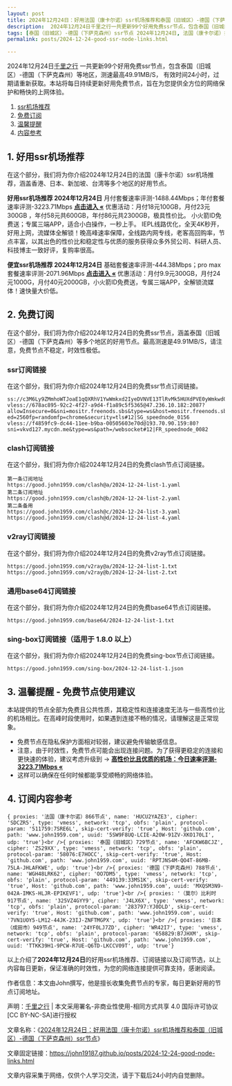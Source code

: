 ```yaml
---
layout: post
title: 2024年12月24日：好用法国（康卡尔诺）ssr机场推荐和泰国（旧城区）-德国（下萨克森州）ssr节点
description:  2024年12月24日千里之行一共更新99个好用免费ssr节点，包含泰国（旧城区）-德国（下萨克森州）等地区，测速最高49.91MB/S， 有效时间24小时，过期请重新获取。本站将每日持续更新好用免费节点，旨在为您提供全方位的网络保护和畅快的上网体验
tags: [泰国（旧城区）-德国（下萨克森州）ssr节点 2024年12月24日, 法国（康卡尔诺）好用ssr机场推荐 2024年12月24日]
permalink: posts/2024-12-24-good-ssr-node-links.html

---
```



2024年12月24日[千里之行](https://john19187.github.io) 一共更新99个好用免费ssr节点，包含泰国（旧城区）-德国（下萨克森州）等地区，测速最高49.91MB/S， 有效时间24小时，过期请重新获取。本站将每日持续更新好用免费节点，旨在为您提供全方位的网络保护和畅快的上网体验。

1. [ssr机场推荐](#1-好用ssr机场推荐)
2. [免费订阅](#2-免费订阅)
3. [温馨提醒](#3-温馨提醒---免费节点使用建议)
4. [内容参考](#4-订阅内容参考)

## 1. 好用ssr机场推荐

在这个部分，我们将为你介绍2024年12月24日的法国（康卡尔诺）ssr机场推荐，涵盖香港、日本、新加坡、台湾等多个地区的好用节点。

<div class="good cat1"><strong>好用ssr机场推荐 2024年12月24日</strong> 月付套餐速率评测-1488.44Mbps；年付套餐速率评测-3223.71Mbps <strong><a href="https://good.john1959.com/lepl/2024-12-24" target="_blank">点击进入 «</a></strong> 优惠活动：月付18元100GB，月付23元300GB ，年付58元共600GB，年付86元共2300GB，极具性价比。 小火箭ID免费送；专属三端APP，适合小白操作，一秒上手。 IEPL线路优化，全天4K秒开，好用上网，流媒体全解锁！晚高峰速率保障，全线路内网专线，老客高回购率，节点丰富，以其出色的性价比和稳定性与优质的服务获得众多外贸公司、科研人员、科技博主一致好评，复购率很高。</div><div class="good cat2">

<strong>便宜ssr机场推荐 2024年12月24日</strong> 基础套餐速率评测-444.38Mbps；pro max套餐速率评测-2071.96Mbps <strong><a href="https://good.john1959.com/cheap/2024-12-24" target="_blank">点击进入 «</a></strong> 优惠活动：月付9.9元300GB，月付24元1000G，月付40元2000GB，小火箭ID免费送，专属三端APP，全解锁流媒体！速快量大价低。</div>

## 2. 免费订阅

在这个部分，我们将为你介绍2024年12月24日的免费ssr节点，涵盖泰国（旧城区）-德国（下萨克森州）等多个地区的好用节点。最高测速是49.91MB/S，请注意，免费节点不稳定，时效性极低。

### ssr订阅链接

在这个部分，我们将为你介绍2024年12月24日的免费ssr节点订阅链接。

```
ss://c3M6Ly9ZMmhoWTJoaE1qQXRhV1YwWmkxd2IyeDVNVE13TlRvMk5HUXdPVE0yWmkwd016UmxMVFJsT0RJdE9EaGlPQzAxTmpneU56Z3pabVJsWldN@free.2weradf:36511#7%7C%F0%9F%87%B7%F0%9F%87%BA%20%E4%BF%84%E7%BD%97%E6%96%AF%2001%20%7C%201x%20RU
vless://678ac895-92c2-4f27-a9d4-f1a89c5f5365@47.236.10.182:2087?allowInsecure=0&sni=mositr.freenods.sbs&type=ws&host=mositr.freenods.sbs&path=/?ed=2560fp=randomfp=chrome&security=tls#12|SG_speednode_0156
vless://f4859fc9-dc44-11ee-b9ba-00505603e70d@193.70.90.159:80?sni=vkvd127.mycdn.me&type=ws&path=/websocket#12|FR_speednode_0082
```

### clash订阅链接

在这个部分，我们将为你介绍2024年12月24日的免费clash节点订阅链接。

```
第一条订阅地址
https://good.john1959.com/clash@a/2024-12-24-list-1.yaml
第二条订阅地址
https://good.john1959.com/clash@b/2024-12-24-list-2.yaml
第二条备用
https://good.john1959.com/clash@c/2024-12-24-list-3.yaml
https://good.john1959.com/clash@d/2024-12-24-list-4.yaml
```

### v2ray订阅链接

在这个部分，我们将为你介绍2024年12月24日的免费v2ray节点订阅链接。

```
https://good.john1959.com/v2ray@a/2024-12-24-list-1.txt
https://good.john1959.com/v2ray@b/2024-12-24-list-2.txt
```

### 通用base64订阅链接

在这个部分，我们将为你介绍2024年12月24日的免费base64节点订阅链接。

```
https://good.john1959.com/base64/2024-12-24-list-1.txt
```

### sing-box订阅链接（适用于 1.8.0 以上）

在这个部分，我们将为你介绍2024年12月24日的免费sing-box节点订阅链接。

```
https://good.john1959.com/sing-box/2024-12-24-list-1.json
```

## 3. 温馨提醒 - 免费节点使用建议

本站提供的节点全部为免费且公共性质，其稳定性和连接速度无法与一些高性价比的机场相比。在高峰时段使用时，如果遇到连接不畅的情况，请理解这是正常现象。

- 免费节点在隐私保护方面相对较弱，建议避免传输敏感信息。
- 注意，由于时效性，免费节点可能会出现连接问题。为了获得更稳定的连接和更快速的体验，建议考虑升级到 → <strong>[高性价比且优质的机场：今日速率评测- 3223.71Mbps «](https://good.john1959.com/lepl/2024-12-24)</strong>
- 这样可以确保在任何时候都能享受顺畅的网络体验。

## 4. 订阅内容参考

```
{ proxies: '法国（康卡尔诺）866节点', name: 'HUCU2YAZE3', cipher: 'SDCZR5', type: 'vmess', network: 'tcp', obfs: 'plain', protocol-param: '511759:7SRE6L', skip-cert-verify: 'true', Host: 'github.com', path: 'www.john1959.com', uuid: '5SW9F8UQ-LCIE-A20W-91ZV-XKO170LI', udp: 'true'}<br />{ proxies: '泰国（旧城区）729节点', name: 'AFCKW6BCJZ', cipher: 'ZS29XX', type: 'vmess', network: 'tcp', obfs: 'plain', protocol-param: '58076:E7HOCC', skip-cert-verify: 'true', Host: 'github.com', path: 'www.john1959.com', uuid: 'RPTJNS4M-QO4T-86MB-75LA-JHLAFKWE', udp: 'true'}<br />{ proxies: '德国（下萨克森州）788节点', name: 'WGH48LRK62', cipher: 'OO7DM5', type: 'vmess', network: 'tcp', obfs: 'plain', protocol-param: '449139:33MS1K', skip-cert-verify: 'true', Host: 'github.com', path: 'www.john1959.com', uuid: 'MXQSM3N9-042A-IMKS-HLJR-EPIKEVF1', udp: 'true'}<br />{ proxies: '（莫尔）比利时917节点', name: '325VZ4GYY9', cipher: 'J4LX6X', type: 'vmess', network: 'tcp', obfs: 'plain', protocol-param: '283797:YJ0DLD', skip-cert-verify: 'true', Host: 'github.com', path: 'www.john1959.com', uuid: '7VN1UOY5-LM12-44JK-23IJ-ZNFTMGPX', udp: 'true'}<br />{ proxies: '日本（成田市）949节点', name: '24YF0LJ7ZD', cipher: 'WR42I7', type: 'vmess', network: 'tcp', obfs: 'plain', protocol-param: '658829:B7JHXM', skip-cert-verify: 'true', Host: 'github.com', path: 'www.john1959.com', uuid: 'TTKK39H1-9PCW-R7UE-Q6TD-LKCCV09T', udp: 'true'}
```

以上介绍了<strong>2024年12月24日</strong>的好用ssr机场推荐、订阅链接以及订阅节选，以上内容每日更新，保证准确的时效性，为您的网络连接提供可靠支持，感谢阅读。

作者信息：本文由John撰写，他是擅长收集免费节点的专家，每日更新好用的节点订阅地址。

声明：[千里之行](https://john19187.github.io) | 本文采用署名-非商业性使用-相同方式共享 4.0 国际许可协议[CC BY-NC-SA]进行授权

文章名称：《[2024年12月24日：好用法国（康卡尔诺）ssr机场推荐和泰国（旧城区）-德国（下萨克森州）ssr节点](https://john19187.github.io/posts/2024-12-24-good-node-links.html)》

文章固定链接：https://john19187.github.io/posts/2024-12-24-good-node-links.html

文章内容采集于网络，仅供个人学习交流，请于下载后24小时内自觉删除。
